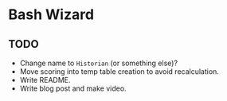 # Bash Wizard

## TODO

* Change name to `Historian` (or something else)?
* Move scoring into temp table creation to avoid recalculation.
* Write README.
* Write blog post and make video.

